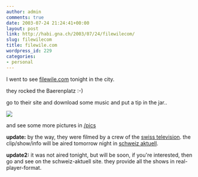 ```yaml
---
author: admin
comments: true
date: 2003-07-24 21:24:41+00:00
layout: post
link: http://habi.gna.ch/2003/07/24/filewilecom/
slug: filewilecom
title: filewile.com
wordpress_id: 229
categories:
- personal
---
```


I went to see [filewile.com](http://filewile.com) tonight in the city.  

they rocked the Baerenplatz :-)  

go to their site and download some music and put a tip in the jar..
  
  

![](http://habi.gna.ch/blog/images/filewile.com.jpg)



and see some more pictures in [/pics](/pics)



**update:** by the way, they were filmed by a crew of the [swiss television](http://www.sfdrs.ch). the clip/show/info will be aired tomorrow night in [schweiz aktuell](http://www.schweizaktuell.ch).
  
**update2:** it was not aired tonight, but will be soon, if you're interested, then go and see on the schweiz-aktuell site. they provide all the shows in real-player-format.
